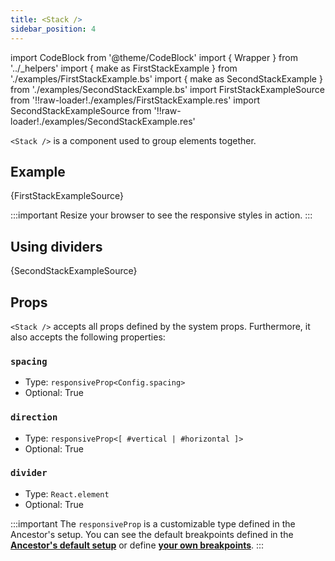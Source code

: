 ```yaml
---
title: <Stack /> 
sidebar_position: 4
---
```


import CodeBlock from '@theme/CodeBlock'
import { Wrapper } from '../_helpers'
import { make as FirstStackExample } from './examples/FirstStackExample.bs'
import { make as SecondStackExample } from './examples/SecondStackExample.bs'
import FirstStackExampleSource from '!!raw-loader!./examples/FirstStackExample.res'
import SecondStackExampleSource from '!!raw-loader!./examples/SecondStackExample.res'

`<Stack />` is a component used to group elements together.


## Example

<CodeBlock className='language-rescript'> {FirstStackExampleSource}</CodeBlock>

:::important
Resize your browser to see the responsive styles in action.
:::

<Wrapper>
  <FirstStackExample />
</Wrapper>

## Using dividers

<CodeBlock className='language-rescript'> {SecondStackExampleSource}</CodeBlock>

<Wrapper>
  <SecondStackExample />
</Wrapper>



## Props
`<Stack />` accepts all props defined by the system props. Furthermore, it also accepts the following properties:

### `spacing`
- Type: `responsiveProp<Config.spacing>`
- Optional: True

### `direction`
- Type: `responsiveProp<[ #vertical | #horizontal ]>`
- Optional: True

### `divider`
- Type: `React.element`
- Optional: True


:::important
 The `responsiveProp` is a customizable type defined in the Ancestor's setup.
 You can see the default breakpoints defined in the **[Ancestor's default setup](/docs/customization#default-breakpoints)** or define **[your own breakpoints](/docs/customization#custom-breakpoints)**.
:::
